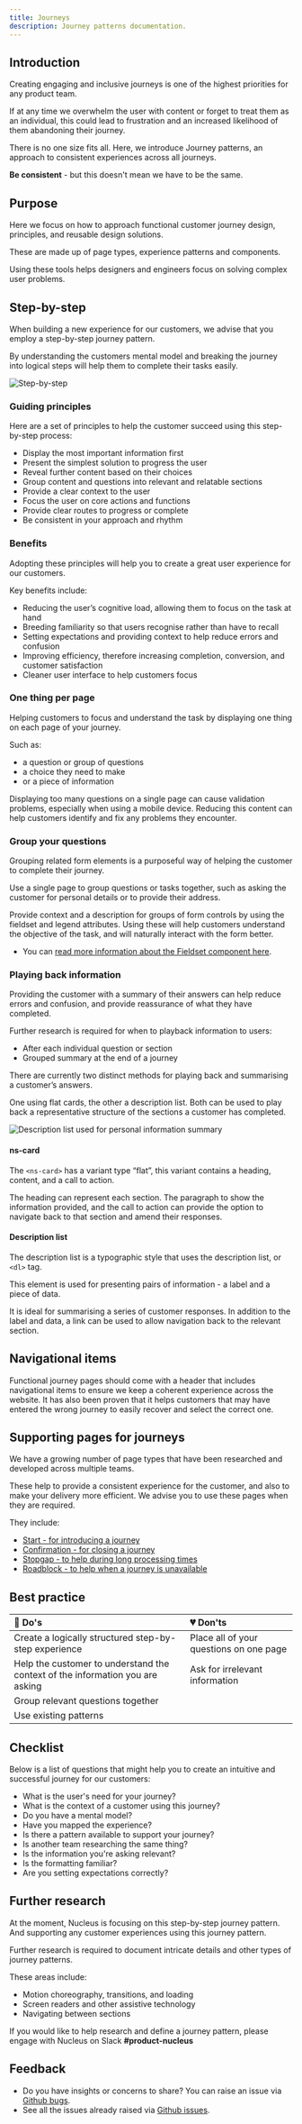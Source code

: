 ```yaml
---
title: Journeys
description: Journey patterns documentation.
---
```


## Introduction

Creating engaging and inclusive journeys is one of the highest priorities for any product team.

If at any time we overwhelm the user with content or forget to treat them as an individual, this could lead to frustration and an increased likelihood of them abandoning their journey.

There is no one size fits all. Here, we introduce Journey patterns, an approach to consistent experiences across all journeys.

**Be consistent** - but this doesn't mean we have to be the same.

## Purpose

Here we focus on how to approach functional customer journey design, principles, and reusable design solutions.

These are made up of page types, experience patterns and components.

Using these tools helps designers and engineers focus on solving complex user problems.

## Step-by-step

When building a new experience for our customers, we advise that you employ a step-by-step journey pattern.

By understanding the customers mental model and breaking the journey into logical steps will help them to complete their tasks easily.

![Step-by-step](./images/journeys/step-by-step.webp)

### Guiding principles

Here are a set of principles to help the customer succeed using this step-by-step process:

- Display the most important information first
- Present the simplest solution to progress the user
- Reveal further content based on their choices
- Group content and questions into relevant and relatable sections
- Provide a clear context to the user
- Focus the user on core actions and functions
- Provide clear routes to progress or complete
- Be consistent in your approach and rhythm

### Benefits 

Adopting these principles will help you to create a great user experience for our customers.

Key benefits include:

- Reducing the user’s cognitive load, allowing them to focus on the task at hand
- Breeding familiarity so that users recognise rather than have to recall
- Setting expectations and providing context to help reduce errors and confusion
- Improving efficiency, therefore increasing completion, conversion, and customer satisfaction
- Cleaner user interface to help customers focus

### One thing per page

Helping customers to focus and understand the task by displaying one thing on each page of your journey.

Such as:

- a question or group of questions
- a choice they need to make
- or a piece of information

Displaying too many questions on a single page can cause validation problems, especially when using a mobile device. Reducing this content can help customers identify and fix any problems they encounter.

### Group your questions

Grouping related form elements is a purposeful way of helping the customer to complete their journey.

Use a single page to group questions or tasks together, such as asking the customer for personal details or to provide their address.

Provide context and a description for groups of form controls by using the fieldset and legend attributes. Using these will help customers understand the objective of the task, and will naturally interact with the form better.

- You can [read more information about the Fieldset component here](components/ns-fieldset).

### Playing back information

Providing the customer with a summary of their answers can help reduce errors and confusion, and provide reassurance of what they have completed.

Further research is required for when to playback information to users:

- After each individual question or section
- Grouped summary at the end of a journey

There are currently two distinct methods for playing back and summarising a customer’s answers.

One using flat cards, the other a description list. Both can be used to play back a representative structure of the sections a customer has completed.

![Description list used for personal information summary](./images/journeys/playback.webp)

#### ns-card

The `<ns-card>` has a variant type “flat”, this variant contains a heading, content, and a call to action.

The heading can represent each section. The paragraph to show the information provided, and the call to action can provide the option to navigate back to that section and amend their responses.

#### Description list

The description list is a typographic style that uses the description list, or `<dl>` tag.

This element is used for presenting pairs of information - a label and a piece of data.

It is ideal for summarising a series of customer responses. In addition to the label and data, a link can be used to allow navigation back to the relevant section.

## Navigational items

Functional journey pages should come with a header that includes navigational items to ensure we keep a coherent experience across the website. It has also been proven that it helps customers that may have entered the wrong journey to easily recover and select the correct one.

## Supporting pages for journeys

We have a growing number of page types that have been researched and developed across multiple teams.

These help to provide a consistent experience for the customer, and also to make your delivery more efficient. We advise you to use these pages when they are required.

They include:

- [Start - for introducing a journey](page-types/start)
- [Confirmation - for closing a journey](page-types/confirmation)
- [Stopgap - to help during long processing times](page-types/stopgap)
- [Roadblock - to help when a journey is unavailable](page-types/roadblock)

## Best practice

| 💚 Do's | 💔 Don'ts |
| :--- | :--- |
| Create a logically structured step-by-step experience | Place all of your questions on one page |
| Help the customer to understand the context of the information you are asking | Ask for irrelevant information |
| Group relevant questions together | |
| Use existing patterns |  |

## Checklist

Below is a list of questions that might help you to create an intuitive and successful journey for our customers:

- What is the user's need for your journey?
- What is the context of a customer using this journey?
- Do you have a mental model?
- Have you mapped the experience?
- Is there a pattern available to support your journey?
- Is another team researching the same thing?
- Is the information you're asking relevant?
- Is the formatting familiar?
- Are you setting expectations correctly?

## Further research

At the moment, Nucleus is focusing on this step-by-step journey pattern. And supporting any customer experiences using this journey pattern.

Further research is required to document intricate details and other types of journey patterns.

These areas include:

- Motion choreography, transitions, and loading
- Screen readers and other assistive technology
- Navigating between sections

If you would like to help research and define a journey pattern, please engage with Nucleus on Slack **#product-nucleus**

## Feedback

* Do you have insights or concerns to share? You can raise an issue via [Github bugs](https://github.com/ConnectedHomes/nucleus/issues/new?assignees=&labels=Bug&template=a--bug-report.md&title=[bug]%20[patterns-journeys]).
* See all the issues already raised via [Github issues](https://github.com/connectedHomes/nucleus/issues?utf8=%E2%9C%93&q=is%3Aopen+is%3Aissue+label%3ABug+[patterns-journeys]).
